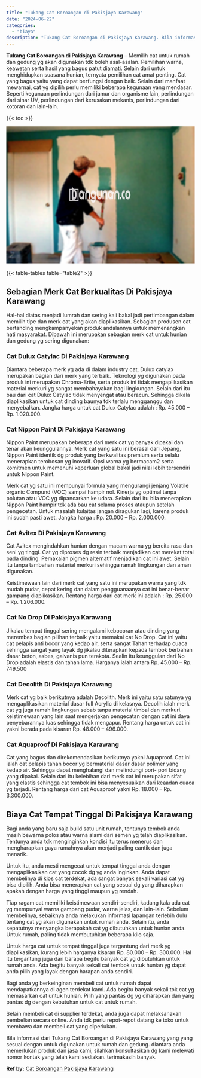 ```yaml
---
title: "Tukang Cat Boroangan di Pakisjaya Karawang"
date: "2024-06-22"
categories: 
  - "biaya"
description: "Tukang Cat Boroangan di Pakisjaya Karawang. Bila informasi dari Tukang Cat Boroangan di Pakisjaya Karawang yang yang sesuai dengan untuk digunakan untuk ruma..."
---
```


**Tukang Cat Boroangan di Pakisjaya Karawang** – Memilih cat untuk rumah dan gedung yg akan digunakan tdk boleh asal-asalan. Pemilihan warna, keawetan serta hasil yang bagus patut diamati. Selain dari untuk menghidupkan suasana hunian, ternyata pemilihan cat amat penting. Cat yang bagus yaitu yang dapat berfungsi dengan baik. Selain dari manfaat mewarnai, cat yg dipilih perlu memiliki beberapa kegunaan yang mendasar. Seperti kegunaan perlindungan dari jamur dan organisme lain, perlindungan dari sinar UV, perlindungan dari kerusakan mekanis, perlindungan dari kotoran dan lain-lain.

{{< toc >}}

![Tukang Cat Boroangan di Pakisjaya Karawang](/images/jasa-cat-murah22.png)

{{< table-tables table="table2" >}}

## Sebagian Merk Cat Berkualitas Di Pakisjaya Karawang

Hal-hal diatas menjadi lumrah dan sering kali bakal jadi pertimbangan dalam memilih tipe dan merk cat yang akan diaplikasikan. Sebagian produsen cat bertanding mengkampanyekan produk andalannya untuk memenangkan hati masyarakat. Dibawah ini merupakan sebagian merk cat untuk hunian dan gedung yg sering digunakan:

### Cat Dulux Catylac Di Pakisjaya Karawang

Diantara beberapa merk yg ada di dalam industry cat, Dulux catylax merupakan bagian dari merk yang terbaik. Teknologi yg digunakan pada produk ini merupakan Chroma-Brite, serta produk ini tidak mengaplikasikan material merkuri yg sangat membahayakan bagi lingkungan. Selain dari itu bau dari cat Dulux Catylac tidak menyengat atau beracun. Sehingga dikala diaplikasikan untuk cat dinding baunya tdk terlalu mengganggu dan menyebalkan. Jangka harga untuk cat Dulux Catylac adalah : Rp. 45.000 – Rp. 1.020.000.

### Cat Nippon Paint Di Pakisjaya Karawang

Nippon Paint merupakan beberapa dari merk cat yg banyak dipakai dan tenar akan keunggulannya. Merk cat yang satu ini berasal dari Jepang, Nippon Paint identik dg produk yang berkwalitas premium serta selalu menerapkan terobosan yg inovatif. Opsi warna yg bermacam2 serta komitmen untuk memenuhi keperluan global bakal jadi nilai lebih tersendiri untuk Nippon Paint.

Merk cat yg satu ini mempunyai formula yang mengurangi jenjang Volatile organic Compund (VOC) sampai hampir nol. Kinerja yg optimal tanpa polutan atau VOC yg dipancarkan ke udara. Selain dari itu bila menerapkan Nippon Paint hampir tdk ada bau cat selama proses ataupun setelah pengecetan. Untuk masalah kulaitas jangan diragukan lagi, karena produk ini sudah pasti awet. Jangka harga : Rp. 20.000 – Rp. 2.000.000.

### Cat Avitex Di Pakisjaya Karawang

Cat Avitex mengindahkan hunian dengan macam warna yg bercita rasa dan seni yg tinggi. Cat yg diproses dg resin terbaik menjadikan cat merekat total pada dinding. Pemakaian pigmen alternatif menjadikan cat ini awet. Selain itu tanpa tambahan material merkuri sehingga ramah lingkungan dan aman digunakan.

Keistimewaan lain dari merk cat yang satu ini merupakan warna yang tdk mudah pudar, cepat kering dan dalam pengguanaanya cat ini benar-benar gampang diaplikasikan. Rentang harga dari cat merk ini adalah : Rp. 25.000 – Rp. 1.206.000.

### Cat No Drop Di Pakisjaya Karawang

Jikalau tempat tinggal sering mengalami kebocoran atau dinding yang merembes bagian pilihan terbaik yaitu memakai cat No Drop. Cat ini yaitu cat pelapis anti bocor yang kedap air, serta sangat Tahan terhadap cuaca sehingga sangat yang layak dg jikalau diterapkan kepada tembok berbahan dasar beton, asbes, galvanis pun terakota. Sealin itu keunggulan dari No Drop adalah elastis dan tahan lama. Harganya ialah antara Rp. 45.000 – Rp. 749.500

### Cat Decolith Di Pakisjaya Karawang

Merk cat yg baik berikutnya adalah Decolith. Merk ini yaitu satu satunya yg mengaplikasikan material dasar full Acrylic di kelasnya. Decolih ialah merk cat yg juga ramah lingkungan sebab tanpa material timbal dan merkuri. keistimewaan yang lain saat mengerjakan pengecatan dengan cat ini daya penyebarannya luas sehingga tidak mengapur. Rentang harga untuk cat ini yakni berada pada kisaran Rp. 48.000 – 496.000.

### Cat Aquaproof Di Pakisjaya Karawang

Cat yang bagus dan direkomendasikan berikutnya yakni Aquaproof. Cat ini ialah cat pelapis tahan bocor yg bermaterial dasar dasar polimer yang kedap air. Sehingga dapat menghalangi dan melindungi pori- pori bidang yang dipakai. Selain dari itu kelebihan dari merk cat ini merupakan sifat yang elastis sehingga cat tembok ini bisa menyesuaikan dari keaadan cuaca yg terjadi. Rentang harga dari cat Aquaproof yakni Rp. 18.000 – Rp. 3.300.000.

## Biaya Cat Tempat Tinggal Di Pakisjaya Karawang

Bagi anda yang baru saja build satu unit rumah, tentunya tembok anda masih bewarna polos atau warna alami dari semen yg telah diaplikasikan. Tentunya anda tdk menginginkan kondisi itu terus menerus dan mengharapkan gaya rumahnya akan menjadi paling cantik dan juga menarik.

Untuk itu, anda mesti mengecat untuk tempat tinggal anda dengan mengaplikasikan cat yang cocok dg yg anda inginkan. Anda dapat membelinya di kios cat terdekat, ada sangat banyak sekali variasi cat yg bisa dipilih. Anda bisa menerapkan cat yang sesuai dg yang diharapkan apakah dengan harga yang tinggi maupun yg rendah.

Tiap ragam cat memiliki keistimewaan sendiri-sendiri, kadang kala ada cat yg mempunyai warna gampang pudar, warna jelas, dan lain-lain. Sebelum membelinya, sebaiknya anda melakukan informasi lapangan terlebih dulu tentang cat yg akan digunakan untuk rumah anda. Selain itu, anda sepatutnya menyangka berapakah cat yg dibutuhkan untuk hunian anda. Untuk rumah, paling tidak membutuhkan beberapa kilo saja.

Untuk harga cat untuk tempat tinggal juga tergantung dari merk yg diaplikasikan, kurang lebih harganya kisaran Rp. 80.000 – Rp. 300.000. Hal itu tergantung juga dari barapa begitu banyak cat yg dibutuhkan untuk rumah anda. Ada begitu banyak sekali cat tembok untuk hunian yg dapat anda pilih yang layak dengan harapan anda sendiri.

Bagi anda yg berkeinginan membeli cat untuk rumah dapat mendapatkannya di agen terdekat kami. Ada begitu banyak sekali tok cat yg memasarkan cat untuk hunian. Pilih yang pantas dg yg diharapkan dan yang pantas dg dengan kebutuhan untuk cat untuk rumah.

Selain membeli cat di supplier terdekat, anda juga dapat melaksanakan pembelian secara online. Anda tdk perlu repot-repot datang ke toko untuk membawa dan membeli cat yang diperlukan.

Bila informasi dari Tukang Cat Boroangan di Pakisjaya Karawang yang yang sesuai dengan untuk digunakan untuk rumah dan gedung. diantara anda memerlukan produk dan jasa kami, silahkan konsultasikan dg kami melewati nomor kontak yang telah kami sediakan. terimakasih banyak.

**Ref by:** [Cat Boroangan Pakisjaya Karawang](https://id.wikipedia.org/wiki/Cat)
